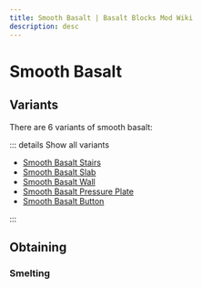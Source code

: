 ```yaml
---
title: Smooth Basalt | Basalt Blocks Mod Wiki
description: desc
---
```


# Smooth Basalt

<InvSlot id="minecraft:smooth_basalt" />

## Variants

There are 6 variants of smooth basalt:

::: details Show all variants

- [Smooth Basalt Stairs](./Smooth_Basalt_Stairs.md)
- [Smooth Basalt Slab](./Smooth_Basalt_Slab.md)
- [Smooth Basalt Wall](./Smooth_Basalt_Wall.md)
- [Smooth Basalt Pressure Plate](./Smooth_Basalt_Pressure_Plate.md)
- [Smooth Basalt Button](./Smooth_Basalt_Button.md)

:::

## Obtaining

### Smelting

<SmeltingRecipe
input="basalt"
output="smooth_basalt"
fuel="coal"/>
